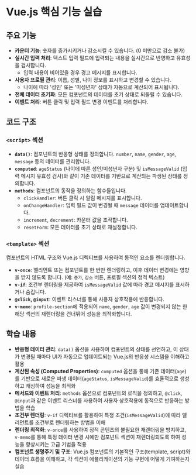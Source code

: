 # Vue.js 핵심 기능 실습

## 주요 기능

*   **카운터 기능**: 숫자를 증가시키거나 감소시킬 수 있습니다. (0 미만으로 감소 불가)
*   **실시간 입력 처리**: 텍스트 입력 필드에 입력되는 내용을 실시간으로 반영하고 유효성을 검사합니다.
    *   입력 내용이 비어있을 경우 경고 메시지를 표시합니다.
*   **사용자 프로필 관리**: 이름, 성별, 나이 정보를 표시하고 변경할 수 있습니다.
    *   나이에 따라 '성인' 또는 '미성년자' 상태가 자동으로 계산되어 표시됩니다.
*   **전체 데이터 초기화**: 모든 컴포넌트의 데이터를 초기 상태로 되돌릴 수 있습니다.
*   **이벤트 처리**: 버튼 클릭 및 입력 필드 변경 이벤트를 처리합니다.

## 코드 구조

### `<script>` 섹션

*   **`data()`**: 컴포넌트의 반응형 상태를 정의합니다. `number`, `name`, `gender`, `age`, `message` 등의 데이터를 관리합니다.
*   **`computed`**: `ageStatus` (나이에 따른 성인/미성년자 구분) 및 `isMessageValid` (입력 메시지 유효성 검사)와 같이 기존 데이터를 기반으로 계산되는 파생된 상태를 정의합니다.
*   **`methods`**: 컴포넌트의 동작을 정의하는 함수들입니다.
    *   `clickHandler`: 버튼 클릭 시 알림 메시지를 표시합니다.
    *   `onChangeHandler`: 입력 필드 값이 변경될 때 `message` 데이터를 업데이트합니다.
    *   `increment`, `decrement`: 카운터 값을 조작합니다.
    *   `resetForm`: 모든 데이터를 초기 상태로 재설정합니다.

### `<template>` 섹션

컴포넌트의 HTML 구조와 Vue.js 디렉티브를 사용하여 동적인 요소를 렌더링합니다.

*   **`v-once`**: 엘리먼트 또는 컴포넌트를 한 번만 렌더링하고, 이후 데이터 변경에는 영향을 받지 않도록 합니다. (예: `증가`, `감소` 버튼, 프로필 섹션의 정적 텍스트)
*   **`v-if`**: 조건부 렌더링을 제공하여 `isMessageValid` 값에 따라 경고 메시지를 표시하거나 숨깁니다.
*   **`@click`, `@input`**: 이벤트 리스너를 통해 사용자 상호작용에 반응합니다.
*   **`v-memo`**: `profile-section`에 적용되어 `name`, `gender`, `age` 값이 변경되지 않는 한 해당 섹션의 재렌더링을 건너뛰어 성능을 최적화합니다.

## 학습 내용

*   **반응형 데이터 관리**: `data()` 옵션을 사용하여 컴포넌트의 상태를 선언하고, 이 상태가 변경될 때마다 UI가 자동으로 업데이트되는 Vue.js의 반응성 시스템을 이해하고 활용
*   **계산된 속성 (Computed Properties)**: `computed` 옵션을 통해 기존 데이터(`age`)를 기반으로 새로운 파생 데이터(`ageStatus`, `isMessageValid`)를 효율적으로 생성하고 캐싱하여 성능을 최적화
*   **메서드와 이벤트 처리**: `methods` 옵션으로 컴포넌트의 로직을 정의하고, `@click`, `@input`과 같은 이벤트 리스너를 사용하여 사용자 상호작용에 동적으로 반응하는 방법을 학습
*   **조건부 렌더링**: `v-if` 디렉티브를 활용하여 특정 조건(`isMessageValid`)에 따라 엘리먼트를 조건부로 렌더링하는 방법을 이해
*   **렌더링 최적화**: `v-once`를 사용하여 정적 콘텐츠의 불필요한 재렌더링을 방지하고, `v-memo`를 통해 특정 데이터 변경 시에만 컴포넌트 섹션이 재렌더링되도록 하여 성능을 향상시키는 고급 기법을 적용
*   **컴포넌트 생명주기 및 구조**: Vue.js 컴포넌트의 기본적인 구조(template, script)와 데이터 흐름을 이해하고, 각 섹션이 애플리케이션의 기능 구현에 어떻게 기여하는지 실습
